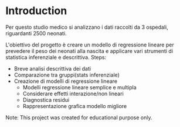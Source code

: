 # Introduction

Per questo studio medico si analizzano i dati raccolti da 3 ospedali, riguardanti 2500 neonati.

L'obiettivo del progetto è creare un modello di regressione lineare per prevedere il peso dei neonati alla nascita e applicare vari strumenti di statistica inferenziale e descrittiva.
Steps:

*   Breve analisi descrittiva dei dati
*   Comparazione tra gruppi(stats inferenziale)
*   Creazione di modelli di regressione lineare 
    *   Modelli regressione lineare semplice e multipla
    *   Considerare effetti interazione/non lineari
    *   Diagnostica residui
    *   Rappresentazione grafica modello migliore

Note: This project was created for educational purpose only.
